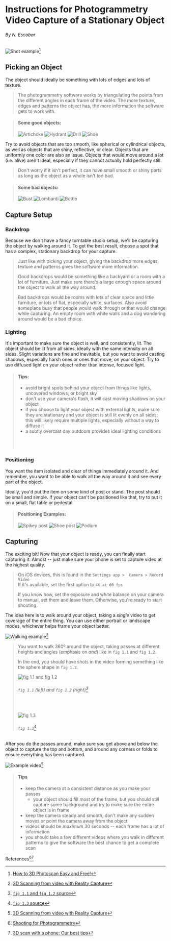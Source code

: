 # Instructions for Photogrammetry Video Capture of a Stationary Object
###### By N. Escobar

![Shot example](img/stumpVid.gif)[^3]

## Picking an Object
The object should ideally be something with lots of edges 
and lots of texture.

> The photogrammetry software works by triangulating the 
> points from the different angles in each frame of the 
> video. The more texture, edges and patterns the object 
> has, the more information the software gets to work with.

> #### Some good objects:
> 
> ![Artichoke](img/artichoke.png)
> ![Hydrant](img/hydrant.png)
> ![Drill](img/drill.png)
> ![Shoe](img/shoe1.jpeg)

Try to avoid objects that are too smooth, like spherical 
or cylindrical objects, as well as objects that are
shiny, reflective, or clear. Objects that are uniformly 
one color are also an issue. Objects that would move 
around a lot (i.e. alive) aren't ideal, especially if they
cannot actually hold perfectly still.

> Don't worry if it isn't perfect, it can have small smooth 
> or shiny parts as long as the object as a whole isn't 
> *too* bad.


> #### Some bad objects:
> 
> ![Bust](img/bust.png)
> ![Lombardi](img/lombardi.jpg)
> ![Bottle](img/bottle.jpeg)

## Capture Setup

### Backdrop

Because we don't have a fancy turntable studio setup, we'll
be capturing the object by walking around it. To get the best
result, choose a spot that has a complex, stationary 
backdrop for your capture.

> Just like with picking your object, giving the backdrop
> more edges, texture and patterns gives the software more 
> information.
> 
> Good backdrops would be something like a backyard or a
> room with a lot of furniture. Just make sure there's a
> large enough space around the object to walk all the way
> around.
> 
> Bad backdrops would be rooms with lots of clear space and
> little furniture, or lots of flat, especially white, surfaces. 
> Also avoid someplace busy that people would walk through or 
> that would change while capturing. An empty room with white 
> walls and a dog wandering around would be a bad choice.

### Lighting

It's important to make sure the object is well, and 
consistently, lit. The object should be lit from all sides,
ideally with the same intensity on all sides. Slight
variations are fine and inevitable, but you want to avoid
casting shadows, especially harsh ones or ones that move, 
on your object. Try to use diffused light on your object
rather than intense, focused light.

> #### Tips:
> - avoid bright spots behind your object from things like
lights, uncovered windows, or bright sky
> - don't use your camera's flash, it will cast moving shadows
on your object
> - if you choose to light your object with external lights, 
make sure they are stationary and your object is still lit 
evenly on all sides; this will likely  require multiple lights,
especially without a way to diffuse it
> - a subtly overcast day outdoors provides ideal lighting 
conditions
> <br/>
> <br/>

### Positioning
You want the item isolated and clear of things immediately
around it. And remember, you want to be able to walk all the 
way around it and see every part of the object.

Ideally, you'd put the item on some kind of post or stand. 
The post should be small and simple. If your object can't be 
positioned like that, try to put it on a small, flat table or
pedestal.

> #### Positioning Examples:
> 
> ![Spikey post](img/spikyPost.png)
> ![Shoe post](img/shoe2.jpeg)
> ![Podium](img/podium.jpeg)

## Capturing

The exciting bit! Now that your object is ready, you can
finally start capturing it. Almost -- just make sure your
phone is set to capture video at the highest quality.

> On iOS devices, this is found in the `Settings app > 
> Camera > Record Video`\
> If it's available, set the first option to `4K at 60 fps`
> 
> If you know how, set the exposure and white balance on your
> camera to manual, set them and leave them. Otherwise, you're 
> ready to start shooting.

The idea here is to walk around your object, taking a *single* 
video to get coverage of the entire thing. You can use either
portrait or landscape modes, whichever helps frame your object
better.

![Walking example](img/walking.gif)[^2]

> You want to walk 360º around the object, taking passes at 
> different heights and angles (emphasis on *and*) like in
> `fig 1.1` and `fig 1.2`.
> 
> In the end, you should have shots in the video forming 
> something like the sphere shape in `fig 1.3`.
> 
> ![fig 1.1 and fig 1.2](img/cameraExample1.jpg)
> ###### `fig 1.1` *(left)* and `fig 1.2` *(right)*[^alpha]
>
> <br/>
>
> ![fig 1.3](img/cameraExample2.jpg)
> ###### `fig 1.3`[^beta]

After you do the passes around, make sure you get above and below the 
object to capture the top and bottom, and around any corners or folds
to ensure everything has been captured.

![Example video](img/view.gif)[^2]

> #### Tips
> - keep the camera at a consistent distance as you make your passes
>   - your object should fill most of the frame, but you should still 
      capture some background and  try to make sure the entire object 
      is in frame
> - keep the camera steady and smooth, don't make any sudden moves or
>   point the camera away from the object
> - videos should be *maximum* 30 seconds -- each frame has a lot of 
    information
> - you should take a few different videos where you walk in different 
    patterns to give the software the best chance to get a complete
    scan


References[^a][^b] 

[^a]: [Shooting for Photogrammetry](https://www.instructables.com/Shooting-for-Photogrammetry/)
[^b]: [3D scan with a phone: Our best tips](https://www.sculpteo.com/en/3d-learning-hub/best-articles-about-3d-printing/3d-scan-smartphone/)

[^2]: [3D Scanning from video with Reality Capture](https://www.youtube.com/watch?v=i8AdX6OCvHg)
[^3]: [How to 3D Photoscan Easy and Free!](https://www.youtube.com/watch?v=k4NTf0hMjtY)

[^alpha]: [`fig 1.1` and `fig 1.2` source](https://www.3dscanstore.com/blog/3d-scanning-reflective-objects)
[^beta]: [`fig 1.3` source](https://www.vistable.com/photogrammetry-or-photo-modeling-for-the-digital-factory-model/)
